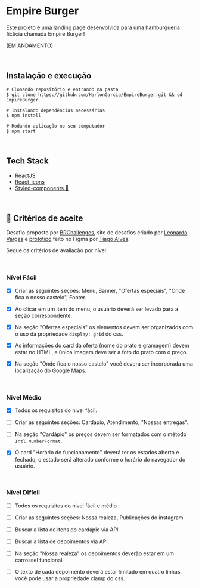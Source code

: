 # Empire Burger

Este projeto é uma landing page desenvolvida para uma hamburgueria fictícia chamada Empire Burger!

(EM ANDAMENTO)

<br>

## Instalação e execução
```
# Clonando repositório e entrando na pasta
$ git clone https://github.com/HarlonGarcia/EmpireBurger.git && cd EmpireBurger

# Instalando dependências necessárias
$ npm install

# Rodando aplicação no seu computador
$ npm start
```

<br>

## Tech Stack
- [ReactJS](https://pt-br.reactjs.org/)
- [React-icons](https://react-icons.github.io/react-icons/)
- [Styled-components 💅](https://styled-components.com/)

<br>

## 📝 Critérios de aceite
Desafio proposto por [BRChallenges]([brchallenges](https://www.brchallenges.com/)), site de desafios criado por [Leonardo Vargas](https://github.com/leovargasdev) e [protótipo](https://www.figma.com/file/ag4Az50adOF53pBrwI0wFg/Empire-Burger?node-id=0%3A1) feito no Figma por [Tiago Alves](https://designerprodutivo.com.br/link-bio/).

Segue os critérios de avaliação por nível:

<br>

### Nível Fácil

- [x] Criar as seguintes seções: Menu, Banner, "Ofertas especiais", "Onde fica o nosso castelo", Footer.

- [x] Ao clicar em um item do menu, o usuário deverá ser levado para a seção correspondente.

- [x] Na seção "Ofertas especiais" os elementos devem ser organizados com o uso da propriedade ```display: grid``` do css.

- [x] As informações do card da oferta (nome do prato e gramagem) devem estar no HTML, a única imagem deve ser a foto do prato com o preço.

- [x] Na seção "Onde fica o nosso castelo" você deverá ser incorporada uma localização do Google Maps.

<br>

### Nível Médio

- [x] Todos os requisitos do nivel fácil.

- [ ] Criar as seguintes seções: Cardápio, Atendimento, "Nossas entregas".

- [ ] Na seção "Cardápio" os preços devem ser formatados com o método ```Intl.NumberFormat```.

- [x] O card "Horário de funcionamento" deverá ter os estados aberto e fechado, o estado será alterado conforme o horário do navegador do usuário.

<br>

### Nível Difícil

- [ ] Todos os requisitos do nivel fácil e médio

- [ ] Criar as seguintes seções: Nossa realeza, Publicações do instagram.

- [ ] Buscar a lista de itens do cardápio via API.

- [ ] Buscar a lista de depoimentos via API.

- [ ] Na seção "Nossa realeza" os depoimentos deverão estar em um carrossel funcional.

- [ ] O texto de cada depoimento deverá estar limitado em quatro linhas, você pode usar a propriedade clamp do css.

